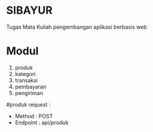 # SIBAYUR
Tugas Mata Kuliah pengembangan aplikasi berbasis web
# Modul
1. produk
2. kategori
3. transaksi
4. pembayaran
5. pengiriman

#produk 
request :
  - Method : POST
  - Endpoint : api/produk
